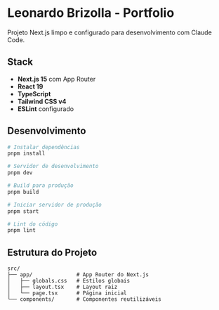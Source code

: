 # Leonardo Brizolla - Portfolio

Projeto Next.js limpo e configurado para desenvolvimento com Claude Code.

## Stack

- **Next.js 15** com App Router
- **React 19** 
- **TypeScript**
- **Tailwind CSS v4**
- **ESLint** configurado

## Desenvolvimento

```bash
# Instalar dependências
pnpm install

# Servidor de desenvolvimento
pnpm dev

# Build para produção  
pnpm build

# Iniciar servidor de produção
pnpm start

# Lint do código
pnpm lint
```

## Estrutura do Projeto

```
src/
├── app/              # App Router do Next.js
│   ├── globals.css   # Estilos globais
│   ├── layout.tsx    # Layout raiz
│   └── page.tsx      # Página inicial
└── components/       # Componentes reutilizáveis
```
